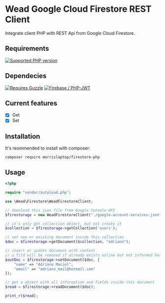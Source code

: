 # Wead Google Cloud Firestore REST Client

Integrate client PHP with REST Api from Google Cloud Firestore.

## Requirements
[![Supported PHP version](https://img.shields.io/badge/php-%5E5.6-blue.svg)]()


## Dependecies
[![Requires Guzzle](https://img.shields.io/badge/Guzzle-~6.0-lightgrey.svg)]()
[![Firebase / PHP-JWT](https://img.shields.io/badge/Firebase%20%2F%20PHP--JWT-5.0-red.svg)]()

## Current features

- [x] Get
- [x] Set

## Installation

It's reommended to install with composer:

    composer require morrislaptop/firestore-php

## Usage

```php
<?php

require "vendor/autoload.php";

use \Wead\Firestore\WeadFirestoreClient;

// download this json file from Google Console API
$firestorage = new WeadFirestoreClient("./google-account-services.json");

// it's only get collection object, but not create it
$collection = $firestorage->getCollection('users');

// set new or existing document inside this collection
$doc = $firestorage->getDocument($collection, "adriano");

// insert or update document with content
// a fild will be removed if already exists online but not informed here
$outDoc = $firestorage->setDocument($doc, [
    "name" => "Adriano Maciel",
    "email" => "adriano_mail@hotmail.com"
]);

// get a object with all information and fields inside this document
$read = $firestorage->readDocument($doc);

print_r($read);
```